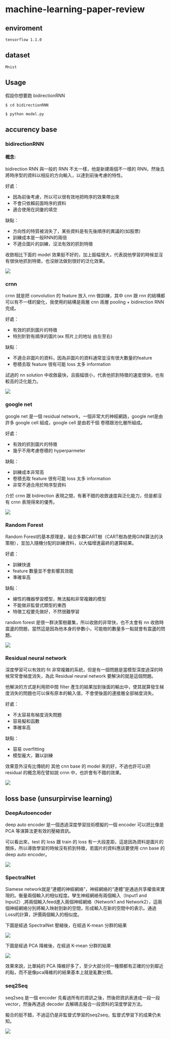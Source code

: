 # machine-learning-paper-review


## enviroment


```
tensorflow 1.1.0 
```

## dataset




```
Mnist
```

## Usage
假設你想要跑 bidirectionRNN
```
$ cd bidirectionRNN
```
```
$ python model.py
```
## accurency base
### bidirectionRNN
#### 概念:
bidirection RNN 與一般的 RNN 不太一樣，他是新建兩個不一樣的 RNN，然後去將時序型的資料以相反的方向輸入，以達到前後考慮的特性。

好處：
* 因為前後考慮，所以可以很有效地把時序的效果帶出來
* 不會只依賴前面時序的資料
* 適合使用在詞彙的填空

缺點：
* 方向性的特質被消失了，某些資料是有先後順序的異議的(如股票)
* 訓練成本是一般RNN的兩倍
* 不適合圖片的訓練，沒法有效的抓到特徵

收斂相比下面的 model 效果挺不好的，加上振幅很大，代表說他學習的時候並沒有很快地抓到特徵，也沒辦法做到很好的泛化效果。

<img src="bidirectionRNN/images/acc.png"/>

### crnn

crnn 就是把 convolution 的 feature 放入 rnn 做訓練，其中 cnn 跟 rnn 的結構都可以有不一樣的變化，我使用的結構是兩層 cnn 兩層 pooling + bidirection RNN完成。

好處：
* 有效的抓到圖片的特徵
* 特別針對有順序的圖片(ex 照片上的地址 由左至右)

缺點：
* 不適合非圖片的資料，因為非圖片的資料通常並沒有很大數量的feature
* 卷積去取 feature 很有可能 loss 太多 information

試過的 nn solution 中收斂最快，且振幅很小，代表他抓到特徵的速度很快，也有較高的泛化能力。

<img src="crnn/images/acc.png"/>

### google net
google net 是一個 residual network，一個非常大的神經網路，google net是由許多 google cell 組成，google cell 是由若干個 卷積跟池化層所組成。

好處：
* 有效的抓到圖片的特徵
* 幾乎不用考慮卷積的 hyperparmeter

缺點：
* 訓練成本非常高
* 卷積去取 feature 很有可能 loss 太多 information
* 非常不適合用於時序型資料

介於 crnn 跟 bidirection 表現之間，有著不錯的收斂速度與泛化能力，但是都沒有 crnn 表現得來的優秀。

<img src="google_net/images/acc.png"/><br>
### Random Forest

Random Forest的基本原理是，結合多顆CART樹（CART樹為使用GINI算法的決策樹），並加入隨機分配的訓練資料，以大幅增進最終的運算結果。

好處：
* 訓練快速
* feature 數量並不會影響其效能
* 準確率高

缺點：
* 線性的機器學習模型，無法擬和非常複雜的模型
* 不能做非監督式類型的東西
* 特徵工程要先做好，不然很難學習

random forest 是很一群決策樹叢集，所以收斂的非常快，也不太會有 nn 收斂時震盪的問題，當然這是因為他本身的參數小，可能樹的數量多一點就會有震盪的問題。

<img src="Random Forest/img/acc.png"/>

### Residual neural network

深度學習可以有效的 fit 非常複雜的系統，但是有一個問題是當模型深度過深的時候常常會梯度消失，為此 Residual neural network 要解決的就是這個問題。

他解決的方式是利用把中間 filter 產生的結果加到後面的輸出中，使其就算發生梯度消失的問題也可以保有原本的輸入值，不會使後面的連接層全部梯度消失。

好處：
* 不太容易有梯度消失問題
* 容易擬和函數
* 準確率高

缺點：
* 容易 overfitting
* 模型龐大，難以訓練

效果意外沒有比傳統的 其他 cnn base 的 model 來的好，不過也許可以把 residual 的概念用在譬如說 crnn 中，也許會有不錯的效果。

<img src="Residual neural network/images/acc.png"/><br>
## loss base (unsurpirvise learning)

### DeepAutoencoder

deep auto encoder 是一個透過深度學習技術模擬的一個 encoder 可以把比像是 PCA 等演算法更有效的壓縮資訊。

可以看出來，test 的 loss 跟 train 的 loss 有一大段差距，這是因為資料是圖片的關係，所以導致學習的時候沒有抓到特徵，若圖片的資料應該要使用 cnn base 的 deep auto encoder。

<img src="DeepAutoIncoder/img/loss.png"/>

### SpectralNet

Siamese network就是“連體的神經網絡”，神經網絡的“連體”是通過共享權值來實現的。衡量兩個輸入的相似程度。孿生神經網絡有兩個輸入（Input1 and Input2）,將兩個輸入feed進入兩個神經網絡（Network1 and Network2），這兩個神經網絡分別將輸入映射到新的空間，形成輸入在新的空間中的表示。通過Loss的計算，評價兩個輸入的相似度。

下圖是經過 SpectralNet 壓縮後，在經過 K-mean 分群的結果

<img src="SpectralNet/images/SpectralNet.png"/>

下圖是經過 PCA 降維後，在經過 K-mean 分群的結果

<img src="SpectralNet/images/without_SpectralNet.png"/>

效果來說，比單純的 PCA 降維好多了，至少大部分同一種類都有正確的分到鄰近的點，而不是像pca降維的的結果基本上就是亂數分類。

### seq2Seq
seq2seq 是一個 encoder 先看過所有的資訊之後，然後把資訊表達成一段一段 vector，然後再透過 decoder 去解碼去擬合一段資料的深度學習方法。

擬合的挺不錯，不過這仍是非監督式學習的seq2seq，監督式學習下的成果仍未知。

<img src="seqToSeq\seq2seq-signal-prediction\images\E1.png"/>
